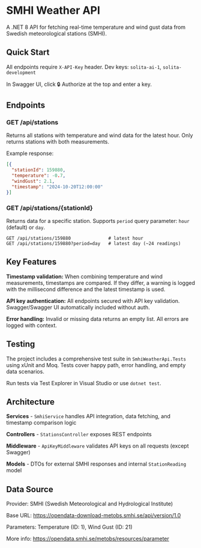 # SMHI Weather API

A .NET 8 API for fetching real-time temperature and wind gust data from Swedish meteorological stations (SMHI).

## Quick Start

All endpoints require `X-API-Key` header. Dev keys: `solita-ai-1`, `solita-development`

In Swagger UI, click 🔒 Authorize at the top and enter a key.

## Endpoints

### GET /api/stations
Returns all stations with temperature and wind data for the latest hour. Only returns stations with both measurements.

Example response:
```json
[{
  "stationId": 159880,
  "temperature": -0.7,
  "windGust": 2.1,
  "timestamp": "2024-10-20T12:00:00"
}]
```

### GET /api/stations/{stationId}
Returns data for a specific station. Supports `period` query parameter: `hour` (default) or `day`.

```
GET /api/stations/159880              # latest hour
GET /api/stations/159880?period=day   # latest day (~24 readings)
```

## Key Features

**Timestamp validation:** When combining temperature and wind measurements, timestamps are compared. If they differ, a warning is logged with the millisecond difference and the latest timestamp is used.

**API key authentication:** All endpoints secured with API key validation. Swagger/Swagger UI automatically included without auth.

**Error handling:** Invalid or missing data returns an empty list. All errors are logged with context.

## Testing

The project includes a comprehensive test suite in `SmhiWeatherApi.Tests` using xUnit and Moq. Tests cover happy path, error handling, and empty data scenarios.

Run tests via Test Explorer in Visual Studio or use `dotnet test`.

## Architecture

**Services** - `SmhiService` handles API integration, data fetching, and timestamp comparison logic

**Controllers** - `StationsController` exposes REST endpoints

**Middleware** - `ApiKeyMiddleware` validates API keys on all requests (except Swagger)

**Models** - DTOs for external SMHI responses and internal `StationReading` model

## Data Source

Provider: SMHI (Swedish Meteorological and Hydrological Institute)

Base URL: https://opendata-download-metobs.smhi.se/api/version/1.0

Parameters: Temperature (ID: 1), Wind Gust (ID: 21)

More info: https://opendata.smhi.se/metobs/resources/parameter
